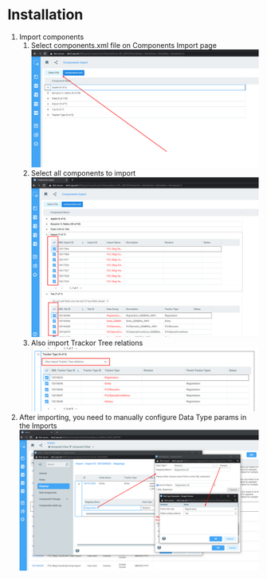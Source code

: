# Installation 

1. Import components
    1. Select components.xml file on Components Import page
    ![picture](img/1.1.png)
    2. Select all components to import
    ![picture](img/1.2.png)
    3. Also import Trackor Tree relations
    ![picture](img/1.3.png)
2. After importing, you need to manually configure Data Type params in the Imports
![picture](img/2.png)
